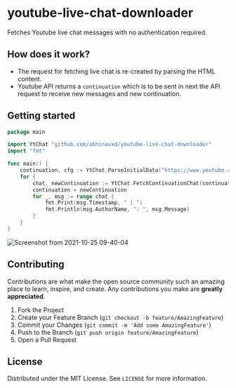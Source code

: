 # youtube-live-chat-downloader

Fetches Youtube live chat messages with no authentication required.

## How does it work?
* The request for fetching live chat is re-created by parsing the HTML content.
* Youtube API returns a `continuation` which is to be sent in next the API request to receive new messages and new continuation.

## Getting started 
```go
package main

import YtChat "github.com/abhinavxd/youtube-live-chat-downloader"
import "fmt"

func main() {
    continuation, cfg := YtChat.ParseInitialData("https://www.youtube.com/watch?v=5qap5aO4i9A")
    for {
        chat, newContinuation := YtChat.FetchContinuationChat(continuation, cfg)
        continuation = newContinuation
        for _, msg := range chat {
            fmt.Print(msg.Timestamp, " | ")
            fmt.Println(msg.AuthorName, ": ", msg.Message)
        }
    }
}
```

![Screenshot from 2021-10-25 09-40-04](https://user-images.githubusercontent.com/48166553/138645792-03baeb42-3eb9-4685-85f2-12c5ee694720.png)


<!-- CONTRIBUTING -->
## Contributing

Contributions are what make the open source community such an amazing place to learn, inspire, and create. Any contributions you make are **greatly appreciated**.

1. Fork the Project
2. Create your Feature Branch (`git checkout -b feature/AmazingFeature`)
3. Commit your Changes (`git commit -m 'Add some AmazingFeature'`)
4. Push to the Branch (`git push origin feature/AmazingFeature`)
5. Open a Pull Request



<!-- LICENSE -->
## License

Distributed under the MIT License. See `LICENSE` for more information.
